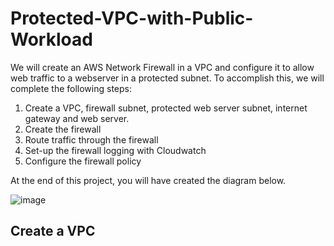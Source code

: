 # Protected-VPC-with-Public-Workload

We will create an AWS Network Firewall in a VPC and configure it to allow web traffic to a webserver in a protected subnet. To accomplish this, we will complete the following steps:

1. Create a VPC, firewall subnet, protected web server subnet, internet gateway and web server. 
2. Create the firewall
3. Route traffic through the firewall
4. Set-up the firewall logging with Cloudwatch
5. Configure the firewall policy

At the end of this project, you will have created the diagram below.

![image](https://github.com/ericksonaspa/Protected-VPC-with-Public-Workload/assets/77118362/4666dade-2bd7-48d6-a239-7393a33329c1)

## Create a VPC

